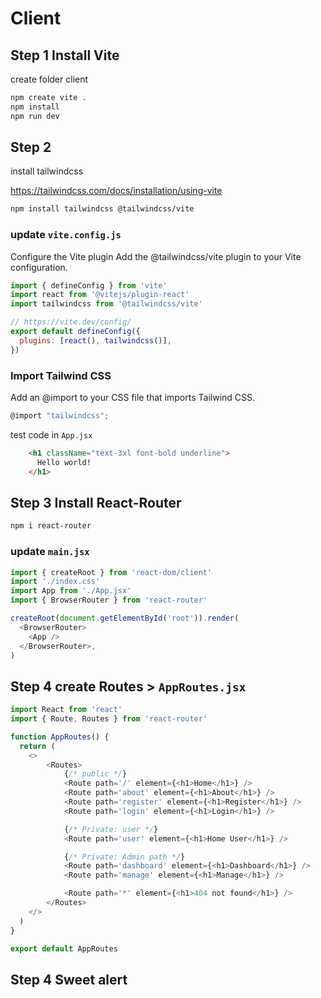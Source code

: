 # Client

## Step 1 Install Vite

create folder client

```bash
npm create vite .
npm install
npm run dev
```

## Step 2
install tailwindcss

https://tailwindcss.com/docs/installation/using-vite 

```bash
npm install tailwindcss @tailwindcss/vite
```

### update `vite.config.js`
Configure the Vite plugin
Add the @tailwindcss/vite plugin to your Vite configuration.

```js
import { defineConfig } from 'vite'
import react from '@vitejs/plugin-react'
import tailwindcss from '@tailwindcss/vite'

// https://vite.dev/config/
export default defineConfig({
  plugins: [react(), tailwindcss()],
})
```

### Import Tailwind CSS
Add an @import to your CSS file that imports Tailwind CSS.
```js
@import "tailwindcss";
```

test code in `App.jsx`
```html
    <h1 className="text-3xl font-bold underline">
      Hello world!
    </h1>
```

## Step 3 Install React-Router

```bash
npm i react-router
```

### update `main.jsx`

```js
import { createRoot } from 'react-dom/client'
import './index.css'
import App from './App.jsx'
import { BrowserRouter } from 'react-router'

createRoot(document.getElementById('root')).render(
  <BrowserRouter>
    <App />
  </BrowserRouter>,
)
```

## Step 4 create Routes > `AppRoutes.jsx`

```js
import React from 'react'
import { Route, Routes } from 'react-router'

function AppRoutes() {
  return (
    <>
        <Routes>
            {/* public */}
            <Route path='/' element={<h1>Home</h1>} />
            <Route path='about' element={<h1>About</h1>} />
            <Route path='register' element={<h1>Register</h1>} />
            <Route path='login' element={<h1>Login</h1>} />

            {/* Private: user */}
            <Route path='user' element={<h1>Home User</h1>} />

            {/* Private: Admin path */}
            <Route path='dashboard' element={<h1>Dashboard</h1>} />
            <Route path='manage' element={<h1>Manage</h1>} />

            <Route path='*' element={<h1>404 not found</h1>} />
        </Routes>
    </>
  )
}

export default AppRoutes
```

## Step 4 Sweet alert
